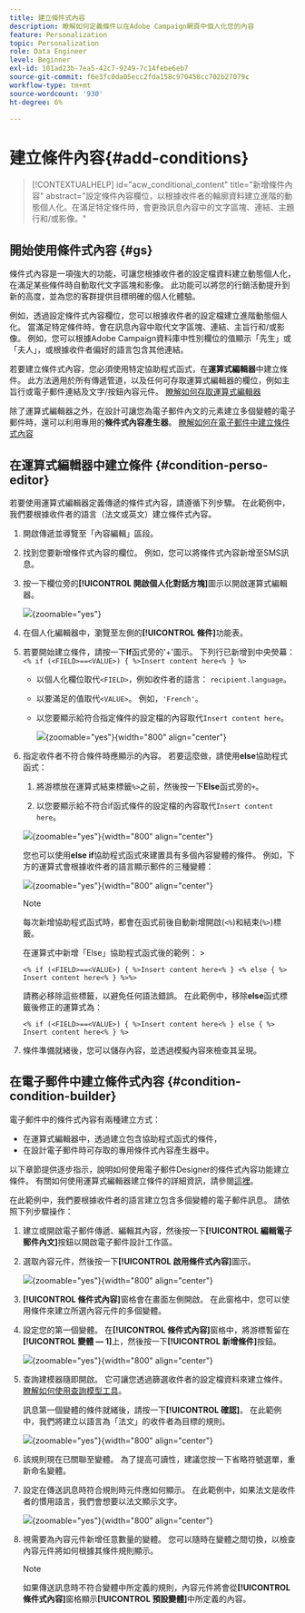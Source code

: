 ```yaml
---
title: 建立條件式內容
description: 瞭解如何定義條件以在Adobe Campaign網頁中個人化您的內容
feature: Personalization
topic: Personalization
role: Data Engineer
level: Beginner
exl-id: 101ad23b-7ea5-42c7-9249-7c14febe6eb7
source-git-commit: f6e3fc0da05ecc2fda158c970458cc702b27079c
workflow-type: tm+mt
source-wordcount: '930'
ht-degree: 6%

---
```


# 建立條件內容{#add-conditions}

>[!CONTEXTUALHELP]
>id="acw_conditional_content"
>title="新增條件內容"
>abstract="設定條件內容欄位，以根據收件者的輪廓資料建立進階的動態個人化。在滿足特定條件時，會更換訊息內容中的文字區塊、連結、主題行和/或影像。"

## 開始使用條件式內容 {#gs}

條件式內容是一項強大的功能，可讓您根據收件者的設定檔資料建立動態個人化，在滿足某些條件時自動取代文字區塊和影像。 此功能可以將您的行銷活動提升到新的高度，並為您的客群提供目標明確的個人化體驗。

例如，透過設定條件式內容欄位，您可以根據收件者的設定檔建立進階動態個人化。 當滿足特定條件時，會在訊息內容中取代文字區塊、連結、主旨行和/或影像。 例如，您可以根據Adobe Campaign資料庫中性別欄位的值顯示「先生」或「夫人」，或根據收件者偏好的語言包含其他連結。

若要建立條件式內容，您必須使用特定協助程式函式，在&#x200B;**運算式編輯器**&#x200B;中建立條件。 此方法適用於所有傳遞管道，以及任何可存取運算式編輯器的欄位，例如主旨行或電子郵件連結及文字/按鈕內容元件。 [瞭解如何存取運算式編輯器](gs-personalization.md#access)

除了運算式編輯器之外，在設計可讓您為電子郵件內文的元素建立多個變體的電子郵件時，還可以利用專用的&#x200B;**條件式內容產生器**。 [瞭解如何在電子郵件中建立條件式內容](#condition-condition-builder)

## 在運算式編輯器中建立條件 {#condition-perso-editor}

若要使用運算式編輯器定義傳遞的條件式內容，請遵循下列步驟。 在此範例中，我們要根據收件者的語言（法文或英文）建立條件式內容。

1. 開啟傳遞並導覽至「內容編輯」區段。

1. 找到您要新增條件式內容的欄位。 例如，您可以將條件式內容新增至SMS訊息。

1. 按一下欄位旁的&#x200B;**[!UICONTROL 開啟個人化對話方塊]**&#x200B;圖示以開啟運算式編輯器。

   ![](assets/open-perso-editor-sms.png){zoomable="yes"}

1. 在個人化編輯器中，瀏覽至左側的&#x200B;**[!UICONTROL 條件]**&#x200B;功能表。

1. 若要開始建立條件，請按一下&#x200B;**If**&#x200B;函式旁的&#39;+&#39;圖示。 下列行已新增到中央熒幕： `<% if (<FIELD>==<VALUE>) { %>Insert content here<% } %>`

   * 以個人化欄位取代`<FIELD>`，例如收件者的語言： `recipient.language`。
   * 以要滿足的值取代`<VALUE>`。 例如，`'French'`。
   * 以您要顯示給符合指定條件的設定檔的內容取代`Ìnsert content here`。

     ![](assets/condition-sample1.png){zoomable="yes"}{width="800" align="center"}

1. 指定收件者不符合條件時應顯示的內容。 若要這麼做，請使用&#x200B;**else**&#x200B;協助程式函式：

   1. 將游標放在運算式結束標籤`%>`之前，然後按一下&#x200B;**Else**&#x200B;函式旁的`+`。

   1. 以您要顯示給不符合if函式條件的設定檔的內容取代`Ìnsert content here`。

   ![](assets/condition-sample2.png){zoomable="yes"}{width="800" align="center"}

   您也可以使用&#x200B;**else if**&#x200B;協助程式函式來建置具有多個內容變體的條件。 例如，下方的運算式會根據收件者的語言顯示郵件的三種變體：

   ![](assets/condition-sample3.png){zoomable="yes"}{width="800" align="center"}

   >[!NOTE]
   >
   >每次新增協助程式函式時，都會在函式前後自動新增開啟(`<%`)和結束(`%>`)標籤。
   >
   >在運算式中新增「Else」協助程式函式後的範例： >
   >
   >`<% if (<FIELD>==<VALUE>) { %>Insert content here<% } <% else { %> Insert content here<% } %>%>`
   >
   >請務必移除這些標籤，以避免任何語法錯誤。 在此範例中，移除&#x200B;**else**&#x200B;函式標籤後修正的運算式為：
   >
   >`<% if (<FIELD>==<VALUE>) { %>Insert content here<% } else { %> Insert content here<% } %>`

1. 條件準備就緒後，您可以儲存內容，並透過模擬內容來檢查其呈現。

## 在電子郵件中建立條件式內容 {#condition-condition-builder}

電子郵件中的條件式內容有兩種建立方式：
* 在運算式編輯器中，透過建立包含協助程式函式的條件，
* 在設計電子郵件時可存取的專用條件式內容產生器中。

以下章節提供逐步指示，說明如何使用電子郵件Designer的條件式內容功能建立條件。 有關如何使用運算式編輯器建立條件的詳細資訊，請參閱[這裡](#condition-perso-editor)。

在此範例中，我們要根據收件者的語言建立包含多個變體的電子郵件訊息。 請依照下列步驟操作：

1. 建立或開啟電子郵件傳遞、編輯其內容，然後按一下&#x200B;**[!UICONTROL 編輯電子郵件內文]**&#x200B;按鈕以開啟電子郵件設計工作區。

1. 選取內容元件，然後按一下&#x200B;**[!UICONTROL 啟用條件式內容]**&#x200B;圖示。

   ![](assets/condition-email-enable.png){zoomable="yes"}{width="800" align="center"}

1. **[!UICONTROL 條件式內容]**&#x200B;窗格會在畫面左側開啟。 在此窗格中，您可以使用條件來建立所選內容元件的多個變體。

1. 設定您的第一個變體。 在&#x200B;**[!UICONTROL 條件式內容]**&#x200B;窗格中，將游標暫留在&#x200B;**[!UICONTROL 變體 — 1]**&#x200B;上，然後按一下&#x200B;**[!UICONTROL 新增條件]**&#x200B;按鈕。

   ![](assets/condition-add-condition.png){zoomable="yes"}{width="800" align="center"}

1. 查詢建模器隨即開啟。 它可讓您透過篩選收件者的設定檔資料來建立條件。 [瞭解如何使用查詢模型工具](../query/query-modeler-overview.md)。

   訊息第一個變體的條件就緒後，請按一下&#x200B;**[!UICONTROL 確認]**。 在此範例中，我們將建立以語言為「法文」的收件者為目標的規則。

   ![](assets/condition-example.png){zoomable="yes"}{width="800" align="center"}

1. 該規則現在已關聯至變體。 為了提高可讀性，建議您按一下省略符號選單，重新命名變體。

1. 設定在傳送訊息時符合規則時元件應如何顯示。 在此範例中，如果法文是收件者的慣用語言，我們會想要以法文顯示文字。

   ![](assets/condition-email-variant1.png){zoomable="yes"}{width="800" align="center"}

1. 視需要為內容元件新增任意數量的變體。 您可以隨時在變體之間切換，以檢查內容元件將如何根據其條件規則顯示。

   >[!NOTE]
   >如果傳送訊息時不符合變體中所定義的規則，內容元件將會從&#x200B;**[!UICONTROL 條件式內容]**&#x200B;窗格顯示&#x200B;**[!UICONTROL 預設變體]**&#x200B;中所定義的內容。
